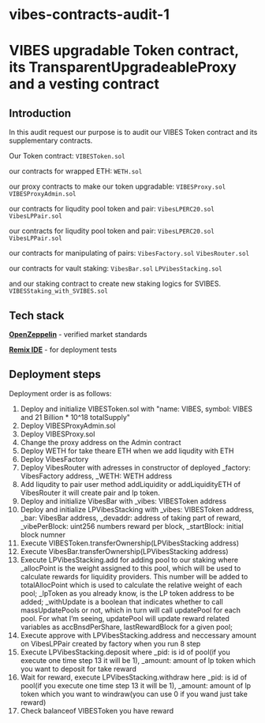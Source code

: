 # vibes-contracts-audit-1

# VIBES upgradable Token contract, its TransparentUpgradeableProxy and a vesting contract

## Introduction

In this audit request our purpose is to audit our VIBES Token contract and its supplementary contracts.

Our Token contract:
`VIBESToken.sol`

our contracts for wrapped ETH:
`WETH.sol`

our proxy contracts to make our token upgradable:
`VIBESProxy.sol`
`VIBESProxyAdmin.sol`

our contracts for liqudity pool token and pair:
`VibesLPERC20.sol`
`VibesLPPair.sol`


our contracts for liqudity pool token and pair:
`VibesLPERC20.sol`
`VibesLPPair.sol`

our contracts for manipulating of pairs:
`VibesFactory.sol`
`VibesRouter.sol`

our contracts for vault staking:
`VibesBar.sol`
`LPVibesStacking.sol`

and our staking contract to create new staking logics for SVIBES.
`VIBESStaking_with_SVIBES.sol`

## Tech stack

[**OpenZeppelin**](https://openzeppelin.com/) - verified market standards

[**Remix IDE**](https://remix.ethereum.org/) - for deployment tests

## Deployment steps

Deployment order is as follows:

1. Deploy and initialize VIBESToken.sol with "name: VIBES, symbol: VIBES and 21 Billion * 10^18 totalSupply"
2. Deploy VIBESProxyAdmin.sol
3. Deploy VIBESProxy.sol
4. Change the proxy address on the Admin contract
5. Deploy WETH for take theare ETH when we add liqudity with ETH
6. Deploy VibesFactory
7. Deploy VibesRouter with adresses in constructor of deployed _factory: VibesFactory address, _WETH: WETH address 
8. Add liqudity to pair user method addLiquidity or addLiquidityETH of VibesRouter it will create pair and lp token.
9. Deploy and initialize VibesBar with _vibes: VIBESToken address
10. Deploy and initialize LPVibesStacking with _vibes: VIBESToken address, _bar: VibesBar address, _devaddr: address of taking part of reward, _vibePerBlock: uint256 numbers reward per block, _startBlock: initial block numner
11. Execute VIBESToken.transferOwnership(LPVibesStacking address)
12. Execute VibesBar.transferOwnership(LPVibesStacking address)
13. Execute LPVibesStacking.add for adding pool to our staking where _allocPoint is the weight assigned to this pool, which will be used to calculate rewards for liquidity providers. This number will be added to totalAllocPoint which is used to calculate the relative weight of each pool; _lpToken as you already know, is the LP token address to be added; _withUpdate is a boolean that indicates whether to call massUpdatePools or not, which in turn will call updatePool for each pool. For what I’m seeing, updatePool will update reward related variables as accBnsdPerShare, lastRewardBlock for a given pool;
14. Execute approve with LPVibesStacking.address and neccessary amount on VibesLPPair created by factory when you run 8 step
15. Execute LPVibesStacking.deposit where _pid: is id of pool(if you execute one time step 13 it will be 1), _amount: amount of lp token which you want to deposit for take reward
16. Wait for reward, execute LPVibesStacking.withdraw here _pid: is id of pool(if you execute one time step 13 it will be 1), _amount: amount of lp token which you want to windraw(you can use 0 if you wand just take reward)
17. Check balanceof VIBESToken you have reward


